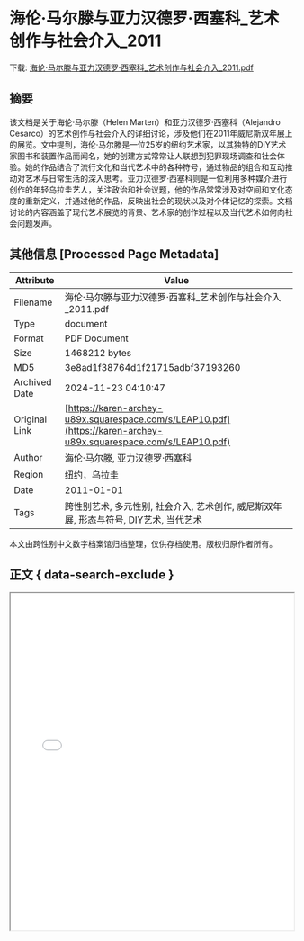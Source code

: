# 海伦·马尔滕与亚力汉德罗·西塞科_艺术创作与社会介入_2011

<!-- tcd_download_link -->
下载: <a href="海伦·马尔滕与亚力汉德罗·西塞科_艺术创作与社会介入_2011.pdf" download>海伦·马尔滕与亚力汉德罗·西塞科_艺术创作与社会介入_2011.pdf</a>
<!-- tcd_download_link_end -->

## 摘要

<!-- tcd_abstract -->
该文档是关于海伦·马尔滕（Helen Marten）和亚力汉德罗·西塞科（Alejandro Cesarco）的艺术创作与社会介入的详细讨论，涉及他们在2011年威尼斯双年展上的展览。文中提到，海伦·马尔滕是一位25岁的纽约艺术家，以其独特的DIY艺术家图书和装置作品而闻名，她的创建方式常常让人联想到犯罪现场调查和社会体验。她的作品结合了流行文化和当代艺术中的各种符号，通过物品的组合和互动推动对艺术与日常生活的深入思考。亚力汉德罗·西塞科则是一位利用多种媒介进行创作的年轻乌拉圭艺人，关注政治和社会议题，他的作品常常涉及对空间和文化态度的重新定义，并通过他的作品，反映出社会的现状以及对个体记忆的探索。文档讨论的内容涵盖了现代艺术展览的背景、艺术家的创作过程以及当代艺术如何向社会问题发声。

<!-- tcd_abstract_end -->

## 其他信息 [Processed Page Metadata]

| Attribute       | Value                                  |
|-----------------|----------------------------------------|
| Filename        | 海伦·马尔滕与亚力汉德罗·西塞科_艺术创作与社会介入_2011.pdf                             |
| Type            | document                                 |
| Format          | PDF Document                               |
| Size            | 1468212 bytes                           |
| MD5             | 3e8ad1f38764d1f21715adbf37193260                                  |
| Archived Date   | 2024-11-23 04:10:47                             |
| Original Link   | [https://karen-archey-u89x.squarespace.com/s/LEAP10.pdf](https://karen-archey-u89x.squarespace.com/s/LEAP10.pdf)                         |
| Author          | 海伦·马尔滕, 亚力汉德罗·西塞科                               |
| Region          | 纽约，乌拉圭                               |
| Date            | 2011-01-01                                 |
| Tags            | 跨性别艺术, 多元性别, 社会介入, 艺术创作, 威尼斯双年展, 形态与符号, DIY艺术, 当代艺术                                 |

本文由跨性别中文数字档案馆归档整理，仅供存档使用。版权归原作者所有。


## 正文 { data-search-exclude }

<!-- tcd_main_text -->
<iframe src="../海伦·马尔滕与亚力汉德罗·西塞科_艺术创作与社会介入_2011.pdf" width="100%" height="600px">
    <p>无法显示PDF，请下载查看。</p>
</iframe>
<!-- tcd_main_text_end -->

